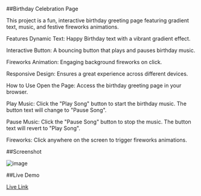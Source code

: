 ##Birthday Celebration Page


This project is a fun, interactive birthday greeting page featuring gradient text, music, and festive fireworks animations.

Features
Dynamic Text: Happy Birthday text with a vibrant gradient effect.

Interactive Button: A bouncing button that plays and pauses birthday music.

Fireworks Animation: Engaging background fireworks on click.

Responsive Design: Ensures a great experience across different devices.

How to Use
Open the Page: Access the birthday greeting page in your browser.

Play Music: Click the "Play Song" button to start the birthday music. The button text will change to "Pause Song".

Pause Music: Click the "Pause Song" button to stop the music. The button text will revert to "Play Song".

Fireworks: Click anywhere on the screen to trigger fireworks animations.


##Screenshot

![image](https://github.com/user-attachments/assets/bac3b00a-cd12-4b35-8594-6adb47dfce03)

##Live Demo

[Live Link](https://roobiwebdev.github.io/Happy-Birthday-Text-animation/)
